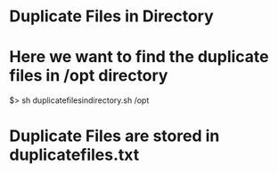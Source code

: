 # Duplicate Files in Directory
# Here we want to find the duplicate files in /opt directory
$> sh duplicatefilesindirectory.sh /opt 
# Duplicate Files are stored in duplicatefiles.txt

